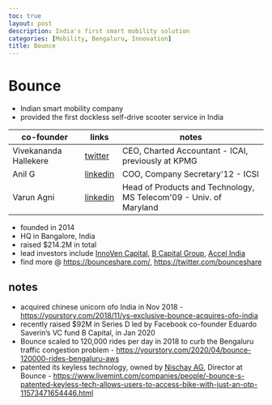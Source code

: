 ```yaml
---
toc: true
layout: post
description: India's first smart mobility solution
categories: [Mobility, Bengaluru, Innovation]
title: Bounce
---
```


# Bounce

- Indian smart mobility company
- provided the first dockless self-drive scooter service in India


| co-founder |links|notes| 
|---|---|---|
| Vivekananda Hallekere | [twitter](https://twitter.com/vivekanandahr) | CEO, Charted Accountant - ICAI, previously at KPMG |
| Anil G | [linkedin](https://www.linkedin.com/in/anil-g-02242752/) | COO, Company Secretary'12 - ICSI | 
| Varun Agni | [linkedin](https://www.linkedin.com/in/varun-agni-a5279012/) | Head of Products and Technology, MS Telecom'09 - Univ. of Maryland |

- founded in 2014
- HQ in Bangalore, India
- raised $214.2M in total
- lead investors include [InnoVen Capital](https://www.crunchbase.com/organization/svb-india-finance), [B Capital Group](https://www.crunchbase.com/organization/b-capital-group), [Accel India](https://www.crunchbase.com/organization/accel-india) 
- find more @ https://bounceshare.com/, https://twitter.com/bounceshare

## notes
- acquired chinese unicorn ofo India in Nov 2018 - https://yourstory.com/2018/11/ys-exclusive-bounce-acquires-ofo-india
- recently raised $92M in Series D led by Facebook co-founder Eduardo Saverin’s VC fund B Capital, in Jan 2020
- Bounce scaled to 120,000 rides per day in 2018 to curb the Bengaluru traffic congestion problem - https://yourstory.com/2020/04/bounce-120000-rides-bengaluru-aws
- patented its keyless technology, owned by [Nischay AG](https://www.linkedin.com/in/nishchay-ag-904b325), Director at Bounce - https://www.livemint.com/companies/people/-bounce-s-patented-keyless-tech-allows-users-to-access-bike-with-just-an-otp-11573471654446.html